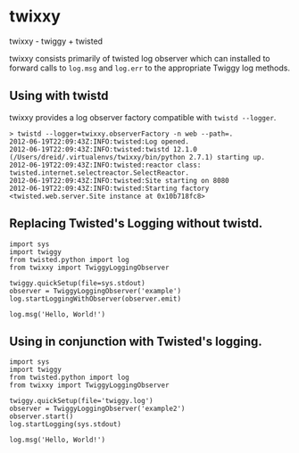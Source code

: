 twixxy
======

twixxy - twiggy + twisted

twixxy consists primarily of twisted log observer which can installed to forward
calls to `log.msg` and `log.err` to the appropriate Twiggy log methods.

Using with twistd
-----------------

twixxy provides a log observer factory compatible with `twistd --logger`.

    > twistd --logger=twixxy.observerFactory -n web --path=.
    2012-06-19T22:09:43Z:INFO:twisted:Log opened.
    2012-06-19T22:09:43Z:INFO:twisted:twistd 12.1.0 (/Users/dreid/.virtualenvs/twixxy/bin/python 2.7.1) starting up.
    2012-06-19T22:09:43Z:INFO:twisted:reactor class: twisted.internet.selectreactor.SelectReactor.
    2012-06-19T22:09:43Z:INFO:twisted:Site starting on 8080
    2012-06-19T22:09:43Z:INFO:twisted:Starting factory <twisted.web.server.Site instance at 0x10b718fc8>

Replacing Twisted's Logging without twistd.
-------------------------------------------

    import sys
    import twiggy
    from twisted.python import log
    from twixxy import TwiggyLoggingObserver

    twiggy.quickSetup(file=sys.stdout)
    observer = TwiggyLoggingObserver('example')
    log.startLoggingWithObserver(observer.emit)

    log.msg('Hello, World!')

Using in conjunction with Twisted's logging.
--------------------------------------------

    import sys
    import twiggy
    from twisted.python import log
    from twixxy import TwiggyLoggingObserver

    twiggy.quickSetup(file='twiggy.log')
    observer = TwiggyLoggingObserver('example2')
    observer.start()
    log.startLogging(sys.stdout)

    log.msg('Hello, World!')


